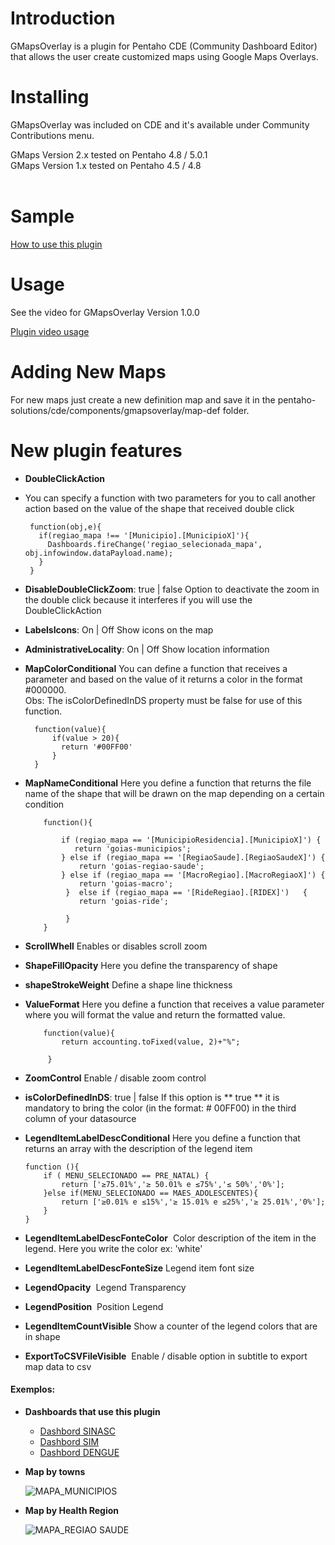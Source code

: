 # Introduction #

GMapsOverlay is a plugin for Pentaho CDE (Community Dashboard Editor) that allows the user create customized maps using Google Maps Overlays.

# Installing #

GMapsOverlay was included on CDE and it's available under Community Contributions menu.

GMaps Version 2.x tested on Pentaho 4.8 / 5.0.1<br>
GMaps Version 1.x tested on Pentaho 4.5 / 4.8<br>
<br>
<h1>Sample</h1>

[How to use this plugin](https://sourceforge.net/projects/pentahogmapsoverlay/files/ "How to use this plugin")

<h1>Usage</h1>

See the video for GMapsOverlay Version 1.0.0<br>
	
 [Plugin video usage](http://youtu.be/oyppms5fGhc "Plugin video usage")

<h1>Adding New Maps</h1>

For new maps just create a new definition map and save it in the pentaho-solutions/cde/components/gmapsoverlay/map-def folder.

<h1> New plugin features </h1>

- **DoubleClickAction** 
 - You can specify a function with two parameters for you to call another action based on the value of the shape that received double click
 
	    function(obj,e){
  		  if(regiao_mapa !== '[Municipio].[MunicipioX]'){
      	    Dashboards.fireChange('regiao_selecionada_mapa', obj.infowindow.dataPayload.name);
   		  }
	    } 
      
- **DisableDoubleClickZoom**:  true | false
 Option to deactivate the zoom in the double click because it interferes if you will use the DoubleClickAction

- **LabelsIcons**: On | Off
 Show icons on the map

- **AdministrativeLocality**: On | Off
 Show location information
 
- **MapColorConditional**
 You can define a function that receives a parameter and based on the value of it returns a color in the format #000000.<br>
 Obs: The isColorDefinedInDS property must be false for use of this function.
        
        function(value){
            if(value > 20){
              return '#00FF00'
            }
        }
      
- **MapNameConditional**
 Here you define a function that returns the file name of the shape that will be drawn on the map depending on a certain condition
 
 
          function(){
    
              if (regiao_mapa == '[MunicipioResidencia].[MunicipioX]') {
                 return 'goias-municipios';
              } else if (regiao_mapa == '[RegiaoSaude].[RegiaoSaudeX]') {
                  return 'goias-regiao-saude';
              } else if (regiao_mapa == '[MacroRegiao].[MacroRegiaoX]') {
                  return 'goias-macro';
               }  else if (regiao_mapa == '[RideRegiao].[RIDEX]')   {
                  return 'goias-ride';

               }
          }
 
- **ScrollWhell**
  Enables or disables scroll zoom
- **ShapeFillOpacity**
  Here you define the transparency of shape
- **shapeStrokeWeight**
  Define a shape line thickness
- **ValueFormat**
  Here you define a function that receives a value parameter where you will format the value and return the formatted value.
          
          function(value){
              return accounting.toFixed(value, 2)+"%";
    
           } 
  
- **ZoomControl**
 Enable / disable zoom control
- **isColorDefinedInDS**:  true | false
 If this option is ** true ** it is mandatory to bring the color (in the format: # 00FF00) in the third column of your datasource
- **LegendItemLabelDescConditional**
 Here you define a function that returns an array with the description of the legend item
    
      function (){
          if ( MENU_SELECIONADO == PRE_NATAL) {
              return ['≥75.01%','≥ 50.01% e ≤75%','≤ 50%','0%'];
          }else if(MENU_SELECIONADO == MAES_ADOLESCENTES){
              return ['≥0.01% e ≤15%','≥ 15.01% e ≤25%','≥ 25.01%','0%'];
          }
      } 
 
 - **LegendItemLabelDescFonteColor**
  Color description of the item in the legend. Here you write the color ex: 'white'
 - **LegendItemLabelDescFonteSize**
  Legend item font size
 - **LegendOpacity**
  Legend Transparency
 - **LegendPosition**
  Position Legend
 - **LegendItemCountVisible**
  Show a counter of the legend colors that are in shape
 - **ExportToCSVFileVisible**
  Enable / disable option in subtitle to export map data to csv

 #### Exemplos: ####
 
- **Dashboards that use this plugin**

  - [Dashbord SINASC](https://extranet.saude.go.gov.br/public/genesis.html "Dashbord SINASC")
  - [Dashbord SIM](https://extranet.saude.go.gov.br/public/sim.html "Dashbord SIM")
  - [Dashbord DENGUE](https://extranet.saude.go.gov.br/public/dengue.html "Dashbord DENGUE")
		
- **Map by towns**

	![MAPA_MUNICIPIOS]( http://fs5.directupload.net/images/170630/9bfwicpi.png )


- **Map by Health Region**
 
	![MAPA_REGIAO SAUDE]( http://fs5.directupload.net/images/170629/gzhinikv.png )
 

